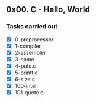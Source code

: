 ## 0x00. C - Hello, World
### Tasks carried out
- [x] 0-preprocessor
- [x] 1-compiler
- [x] 2-assembler
- [x] 3-name
- [x] 4-puts.c
- [x] 5-printf.c
- [x] 6-size.c
- [x] 100-intel
- [x] 101-quote.c
